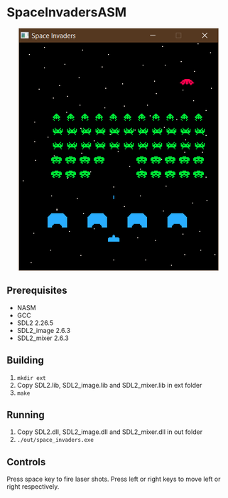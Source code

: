 # SpaceInvadersASM

<p align="center"><img src="screenshot.PNG"/></p>

## Prerequisites

- NASM
- GCC
- SDL2 2.26.5
- SDL2_image 2.6.3
- SDL2_mixer 2.6.3

## Building

1. `mkdir ext`
1. Copy SDL2.lib, SDL2_image.lib and SDL2_mixer.lib in ext folder
1. `make`

## Running

1. Copy SDL2.dll, SDL2_image.dll and SDL2_mixer.dll in out folder
1. `./out/space_invaders.exe`

## Controls

Press space key to fire laser shots.
Press left or right keys to move left or right respectively.
